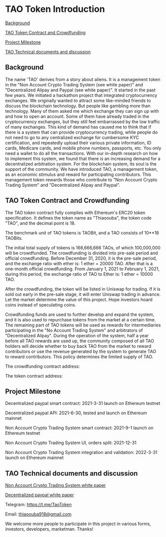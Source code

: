 # TAO Token Introduction



[Background](https://github.com/Thiaoouba-noaccount/ExchangeHub/blob/master/TAO%20Token%20Introduction.md#Background)

[TAO Token Contract and Crowdfunding](https://github.com/Thiaoouba-noaccount/ExchangeHub/blob/master/TAO%20Token%20Introduction.md#TAO-Token-Contract-and-Crowdfunding)

[Project Milestone](https://github.com/Thiaoouba-noaccount/ExchangeHub/blob/master/TAO%20Token%20Introduction.md#Project-Milestone)

[TAO Technical documents and discussion](https://github.com/Thiaoouba-noaccount/ExchangeHub/blob/master/TAO%20Token%20Introduction.md#TAO-Technical-documents-and-discussion)





## Background



The name 'TAO'  derives from a story about aliens. It is a management token in the "Non Account Crypto Trading System (see white paper)" and "Decentralized Alipay and Paypal (see white paper)". It started in the past few years. We initiated a hackathon project that integrated cryptocurrency exchanges. We originally wanted to attract some like-minded friends to discuss the blockchain technology. But people like gambling more than technology. Many of them asked me which exchange they can sign up with and how to open an account. Some of them have already traded in the cryptocurrency exchanges, but they still feel embarrassed by the low traffic of many exchanges. This kind of demand has caused me to think that if there is a system that can provide cryptocurrency trading, while people do not need to go to any centralized exchange for cumbersome KYC certification, and repeatedly upload their various private information, ID cards, Medicare cards, and mobile phone numbers, passports, etc.  You only need a  wallet to do all the transactions. With our in-depth research on how to implement this system, we found that there is an increasing demand for a decentralized arbitration system. For the blockchain system, its soul is the support of the community. We have introduced TAO, a management token, as an economic stimulus and reward for participating contributors. This management token rewards those who contribute to "Non Account Crypto Trading System" and "Decentralized Alipay and Paypal".



## TAO Token Contract and Crowdfunding

The TAO token contract fully complies with Ethereum's ERC20 token specification. It defines the token name as "Thiaoouba", the token code "TAO", and the decimal point is 18.



The benchmark unit of TAO tokens is TAOBit, and a TAO consists of 10**18 TAOBits.



The initial total supply of tokens is 166,666,666 TAOs, of which 100,000,000 will be crowdfunded. The crowdfunding is divided into pre-sale period and official crowdfunding. Before December 31, 2020, it is the pre-sale period, and the exchange ratio with ether is: 1 ether = 20000 TAO. After that is a one-month official crowdfunding. From January 1, 2021 to February 1, 2021, during this period, the exchange ratio of TAO to Ether is: 1 ether = 10000 TAO.



After the crowdfunding, the token will be listed in Uniswap for trading. If it is sold out early in the pre-sale stage, it will enter Uniswap trading in advance. Let the market determine the value of this project. Hope investors hoard coins instead of speculating coins.



Crowdfunding funds are used to further develop and expand the system, and it is also used to repurchase tokens from the market at a certain time. The remaining part of TAO tokens will be used as rewards for intermediaries participating in the "No Account Trading System" and arbitrators of "Decentralized Alipay". During the operation of the system, half a year before all TAO rewards are used up, the community composed of all TAO holders will decide whether to buy back TAO from the market to reward contributors or use the revenue generated by the system to generate TAO to reward contributors. This policy determines the limited supply of TAO.



The crowdfunding contract address:

The token contract address:

 







## Project Milestone

Decentralized paypal smart contract:  2021-3-31 launch on Ethereum testnet

Decentralized paypal  API: 2021-6-30, tested and launch on Ethereum mainnet

Non Account Crypto Trading System smart contract: 2021-9-1 launch on Ethereum testnet

Non Account Crypto Trading System UI, orders split: 2021-12-31

Non Account Crypto Trading System integration and validation: 2022-3-31 launch on Ethereum mainnet





## TAO Technical documents and discussion

[Non Account Crypto Trading System white paper](https://github.com/Thiaoouba-noaccount/ExchangeHub/blob/master/doc/non%20account%20Crypto%20trading%20system.md)

[Decentralized paypal  white paper](https://github.com/Thiaoouba-noaccount/DecentralizedPaypal/blob/master/doc/Decentralized%20Alipay.md)



Telegram: https://t.me/TaoToken

Email: thiaoouba918@gmail.com

We welcome more people to participate in this project in various forms, investors, developers, marketman.  Thanks!